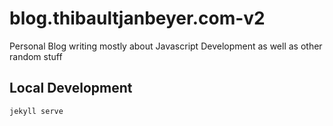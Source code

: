 # blog.thibaultjanbeyer.com-v2

Personal Blog writing mostly about Javascript Development as well as other random stuff

## Local Development

```bash
jekyll serve
```
